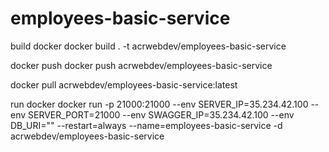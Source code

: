 # employees-basic-service

build docker
docker build . -t acrwebdev/employees-basic-service

docker push
docker push acrwebdev/employees-basic-service

docker pull acrwebdev/employees-basic-service:latest

run docker
docker run -p 21000:21000 --env SERVER_IP=35.234.42.100 --env SERVER_PORT=21000 --env SWAGGER_IP=35.234.42.100 --env DB_URI="" --restart=always --name=employees-basic-service -d acrwebdev/employees-basic-service
